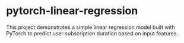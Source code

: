 # pytorch-linear-regression
This project demonstrates a simple linear regression model built with PyTorch to predict user subscription duration based on input features.
